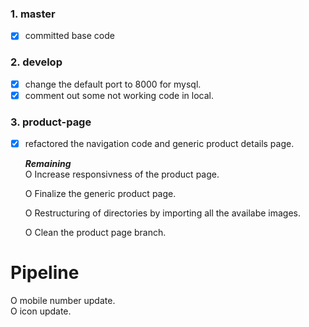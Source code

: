 
### **1. master**
- [x] committed base code

### **2. develop**
- [x] change the default port to 8000 for mysql.
- [x] comment out some not working code in local.  

### **3. product-page**
- [x] refactored the  navigation code and generic product details page.

  **_Remaining_**</br>
  O  Increase responsivness of the product page.

  O  Finalize the generic product page.
  
  O  Restructuring of directories by importing all the availabe images.
  
  O  Clean the product page branch.


# Pipeline
O mobile number update. </br>
O icon update.
